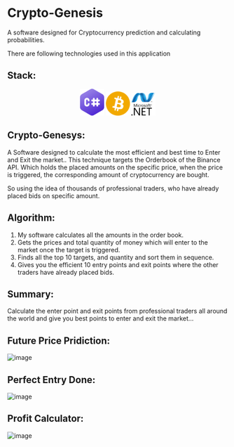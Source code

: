 # Crypto-Genesis
A software designed for Cryptocurrency prediction and calculating probabilities. 

There are following technologies used in this application
## Stack: 
<div align="center"> 
  <img width="55" src="https://raw.githubusercontent.com/gilbarbara/logos/master/logos/c-sharp.svg"/>
  <img width="55" src="https://raw.githubusercontent.com/gilbarbara/logos/master/logos/bitcoin.svg"/> 
  <img width="55" src="https://raw.githubusercontent.com/gilbarbara/logos/master/logos/dotnet.svg"/>  
</div>

## Crypto-Genesys:
A Software designed to calculate the most efficient and best time to Enter and Exit the market..
This technique targets the Orderbook of the Binance API.
Which holds the placed amounts on the specific price, when the price is triggered, the corresponding amount of cryptocurrency are bought.

So using the idea of thousands of professional traders, who have already placed bids on specific amount.
## Algorithm:
1. My software calculates all the amounts in the order book.
2. Gets the prices and total quantity of money which will enter to the market once the target is triggered.
3. Finds all the top 10 targets, and quantity and sort them in sequence.
4. Gives you the efficient 10 entry points and exit points where the other traders have already placed bids.

## Summary:
Calculate the enter point and exit points from professional traders all around the world and give you best points to enter and exit the market...



## Future Price Pridiction:
![image](https://user-images.githubusercontent.com/38852291/179058889-a0512db9-ffe2-4b9d-97e9-f1840cc54724.png)

## Perfect Entry Done:
![image](https://user-images.githubusercontent.com/38852291/179232882-55d8549e-1812-4ce0-b83c-cfb816643e83.png)

## Profit Calculator:
![image](https://user-images.githubusercontent.com/38852291/179059105-98778841-3659-4901-bfc0-08a076d576a8.png)
